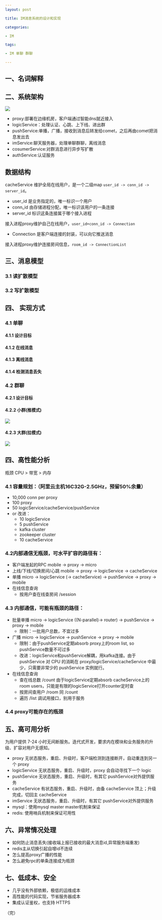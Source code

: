 ```yaml
---
layout: post

title: IM消息系统的设计和实现

categories:

- IM

tags:

- IM 单聊 群聊

---
```

## 一、名词解释

## 二、系统架构


![](https://zhangchuhu.github.io/image/im.png)


* proxy:部署在边缘机房，客户端通过智能dns就近接入
* logicService：处理认证、心跳、上下线、进出群
* pushService:单播，广播，接收到消息后转发给comet，之后再由comet把消息发出去
* imService:聊天服务器，处理单聊群聊，离线消息
* cosumerService:对群消息进行异步写扩散
* authService:认证服务

## 数据结构

cacheService 维护全局在线用户，是一个二级map `user_id -> conn_id -> server_id`。

* user_id 是业务指定的，唯一标识一个用户
* conn_id 由存储进程分配，唯一标识该用户的一条连接
* server_id 标识这条连接属于哪个接入进程

接入进程proxy维护自己在线用户，`user_id+conn_id -> Connection`

* Connection 是客户端连接的封装，可以向它推送消息

接入进程proxy维护连接房间信息，`room_id -> ConnectionList`

## 三、消息模型
### 3.1 读扩散模型

### 3.2 写扩散模型

## 四、 实现方式

### 4.1 单聊

#### 4.1.1 设计目标

#### 4.1.2 在线消息

#### 4.1.3 离线消息

#### 4.1.4 检测消息丢失

### 4.2 群聊

#### 4.2.1 设计目标

#### 4.2.2 小群(推模式)

![](https://zhangchuhu.github.io/image/normalGroupChat.png)

#### 4.2.3 大群(拉模式)

![](https://zhangchuhu.github.io/image/SuperGroupChat.png)

## 四、高性能分析

  瓶颈 CPU > 带宽 > 内存

### 4.1 容量规划：（阿里云主机16C32G-2.5GHz，预留50%余量）

* 10,000 conn per proxy
* 100 proxy
* 50 logicService/cacheService/pushService
* or 改进：
  + 10 logicService
  + 5 pushService
  + kafka cluster
  + zookeeper cluster
  + 10 cacheService



### 4.2内部通信无瓶颈，可水平扩容的路径有：

* 客户端发起的RPC mobile -> proxy -> micro
* 上线/下线/切换房间/心跳 mobile -> proxy -> logicService -> cacheService
* 单播 micro -> logicService (-> cacheService) -> pushService -> proxy -> mobile
* 在线信息查询
  + 按用户查在线查房间 /session

### 4.3 内部通信，可能有瓶颈的路径：

* 批量单播  micro -> logicService ((N-parallel)-> router) -> pushService -> proxy -> mobile
  + 限制：一批用户总数，不宜过多
* 广播 micro -> logicService -> pushService -> proxy -> mobile
  + 限制：由于pushService定期absorb proxy上的room list, so pushService数量不可过多
  + 改进：logicService和pushService解耦，用kafka连接。由于 pushService 对 CPU 的消耗在 proxy/logicService/cacheService 中最少，只需要非常少的 pushService 实例就行。
* 在线信息查询
  + 查在线总数 /count 由于logicService定期absorb cacheService上的room users，只能是有限的logicService打开counter定时查
  + 按房间查用户 /room 同 /count
  + 遍历 /list 调试用接口，别用于服务
### 4.4 proxy可能存在的瓶颈
## 五、高可用分析

   为用户提供 7-24 小时无间断服务。迭代式开发，要求内在模块和业务服务的升级、扩容对用户无感知。

* proxy 无状态服务，重启、升级时，客户端检测到连接断开，自动重连到另一个 proxy
* logicService 无状态服务，重启、升级时，proxy 会自动寻找下一个 logic
* pushService 无状态服务，重启、升级时，有其它 pushService对外提供服务
* cacheService 有状态服务，重启、升级时，由备 cacheService 顶上；升级完成，切回主 cacheService
* imService 无状态服务，重启、升级时，有其它 pushService对外提供服务
* mysql：使用mysql master master机制来保证
* redis: 使用哨兵机制来保证可用性

## 六、异常情况处理


* 如何防止消息丢失(接收端上报已接收的最大消息id,异常服务端重发)
* redis主从切换引起自增id不连续
* 怎么提高proxy广播的性能
* 怎么避免rpc的单条连接成为瓶颈

## 七、低成本、安全

* 几乎没有外部依赖，极低的运维成本
* 高性能的代码实现，节省服务器成本
* 集成认证鉴权，也支持 HTTPS


（完）
